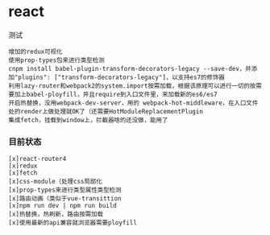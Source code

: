 # react
测试

    增加的redux可视化
    使用prop-types包来进行类型检测
    cnpm install babel-plugin-transform-decorators-legacy --save-dev，并添加"plugins": ["transform-decorators-legacy"]，以支持es7的修饰器
    利用lazy-router和webpack2的system.import按需加载，根据该原理可以进行一切的按需
    要加上babel-ployfill，并且require到入口文件里，来加载新的es6/es7
    开启热替换，没用webpack-dev-server，用的 webpack-hot-middleware，在入口文件处的render上做处理就OK了（还需要HotModuleReplacementPlugin
    集成fetch，挂载到window上，拦截器啥的还没做，能用了



### 目前状态

    [x]react-router4
    [x]redux
    [x]fetch
    [x]css-module（处理css局部化
    [x]prop-types来进行类型属性类型检测
    [x]路由动画（类似于vue-transittion
    [x]npm run dev | npm run build
    [x]热替换，热刷新，路由按需加载
    [x]使用最新的api兼容就浏览器需要ployfill
